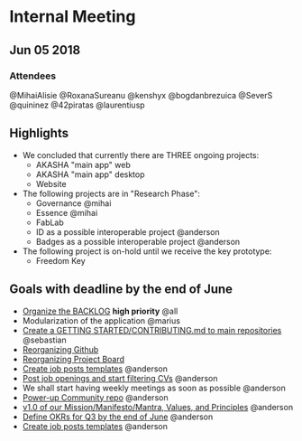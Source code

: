 # Internal Meeting
## Jun 05 2018

### Attendees
@MihaiAlisie @RoxanaSureanu @kenshyx @bogdanbrezuica @SeverS @quininez @42piratas @laurentiusp

## Highlights

- We concluded that currently there are THREE ongoing projects:
    - AKASHA "main app" web
    - AKASHA "main app" desktop
    - Website
- The following projects are in "Research Phase":
    - Governance @mihai
    - Essence @mihai
    - FabLab
    - ID as a possible interoperable project @anderson
    - Badges as a possible interoperable project @anderson
- The following project is on-hold until we receive the key prototype:
    - Freedom Key	

## Goals with deadline by the end of June

- [Organize the BACKLOG](https://github.com/AkashaProject/Community/issues/16) **high priority** @all
- Modularization of the application @marius
- [Create a GETTING STARTED/CONTRIBUTING.md to main repositories](https://github.com/AkashaProject/Community/issues/17) @sebastian
- [Reorganizing Github](https://github.com/AkashaProject/Community/issues/19)
- [Reorganizing Project Board](https://github.com/AkashaProject/Community/issues/19)
- [Create job posts templates](https://github.com/AkashaProject/Community/issues/22) @anderson
- [Post job openings and start filtering CVs](https://github.com/AkashaProject/Community/issues/23) @anderson
- We shall start having weekly meetings as soon as possible @anderson
- [Power-up Community repo](https://github.com/AkashaProject/Community/issues/15) @anderson 
- [v1.0 of our Mission/Manifesto/Mantra, Values, and Principles](https://github.com/AkashaProject/Community/issues/21) @anderson
- [Define OKRs for Q3 by the end of June](https://github.com/AkashaProject/Community/issues/20) @anderson
- [Create job posts templates](https://github.com/AkashaProject/Community/issues/22) @anderson